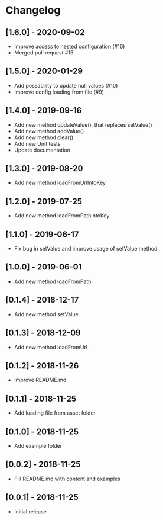 # Changelog

## [1.6.0] - 2020-09-02

* Improve access to nested configuration (#16)
* Merged pull request #15

## [1.5.0] - 2020-01-29

* Add possability to update null values (#10)
* Improve config loading from file (#9)

## [1.4.0] - 2019-09-16

* Add new method updateValue(), that replaces setValue()
* Add new method addValue()
* Add new method clear()
* Add new Unit tests
* Update documentation

## [1.3.0] - 2019-08-20

* Add new method loadFromUrlIntoKey

## [1.2.0] - 2019-07-25

* Add new method loadFromPathIntoKey

## [1.1.0] - 2019-06-17

* Fix bug in setValue and improve usage of setValue method

## [1.0.0] - 2019-06-01

* Add new method loadFromPath

## [0.1.4] - 2018-12-17

* Add new method setValue

## [0.1.3] - 2018-12-09

* Add new method loadFromUrl

## [0.1.2] - 2018-11-26

* Improve README.md

## [0.1.1] - 2018-11-25

* Add loading file from asset folder

## [0.1.0] - 2018-11-25

* Add example folder

## [0.0.2] - 2018-11-25

* Fill README.md with content and examples

## [0.0.1] - 2018-11-25

* Initial release
